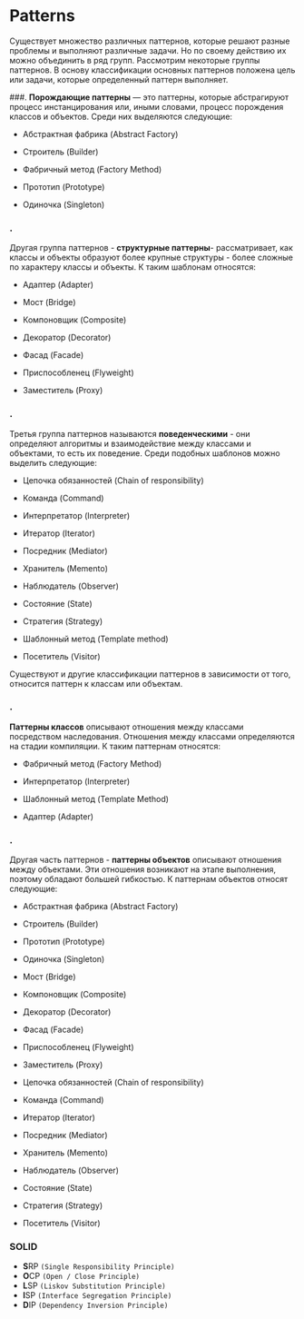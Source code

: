 # Patterns
Существует множество различных паттернов, которые решают разные проблемы и выполняют различные задачи. Но по своему действию их можно объединить в ряд групп. Рассмотрим некоторые группы паттернов. В основу классификации основных паттернов положена цель или задачи, которые определенный паттерн выполняет.

###.
**Порождающие паттерны** — это паттерны, которые абстрагируют процесс инстанцирования или, иными словами, процесс порождения классов и объектов. Среди них выделяются следующие:

* Абстрактная фабрика (Abstract Factory)

* Строитель (Builder)

* Фабричный метод (Factory Method)

* Прототип (Prototype)

* Одиночка (Singleton)

### .
Другая группа паттернов - **структурные паттерны**- рассматривает, как классы и объекты образуют более крупные структуры - более сложные по характеру классы и объекты. К таким шаблонам относятся:

* Адаптер (Adapter)

* Мост (Bridge)

* Компоновщик (Composite)

* Декоратор (Decorator)

* Фасад (Facade)

* Приспособленец (Flyweight)

* Заместитель (Proxy)

### .
Третья группа паттернов называются **поведенческими** - они определяют алгоритмы и взаимодействие между классами и объектами, то есть их поведение. Среди подобных шаблонов можно выделить следующие:

* Цепочка обязанностей (Chain of responsibility)

* Команда (Command)

* Интерпретатор (Interpreter)

* Итератор (Iterator)

* Посредник (Mediator)

* Хранитель (Memento)

* Наблюдатель (Observer)

* Состояние (State)

* Стратегия (Strategy)

* Шаблонный метод (Template method)

* Посетитель (Visitor)

Существуют и другие классификации паттернов в зависимости от того, относится паттерн к классам или объектам.

### .
**Паттерны классов** описывают отношения между классами посредством наследования. Отношения между классами определяются на стадии компиляции. К таким паттернам относятся:

* Фабричный метод (Factory Method)

* Интерпретатор (Interpreter)

* Шаблонный метод (Template Method)

* Адаптер (Adapter)

### .
Другая часть паттернов - **паттерны объектов** описывают отношения между объектами. Эти отношения возникают на этапе выполнения, поэтому обладают большей гибкостью. К паттернам объектов относят следующие:

* Абстрактная фабрика (Abstract Factory)

* Строитель (Builder)

* Прототип (Prototype)

* Одиночка (Singleton)

* Мост (Bridge)

* Компоновщик (Composite)

* Декоратор (Decorator)

* Фасад (Facade)

* Приспособленец (Flyweight)

* Заместитель (Proxy)

* Цепочка обязанностей (Chain of responsibility)

* Команда (Command)

* Итератор (Iterator)

* Посредник (Mediator)

* Хранитель (Memento)

* Наблюдатель (Observer)

* Состояние (State)

* Стратегия (Strategy)

* Посетитель (Visitor)

###	 SOLID
* **S**RP `(Single Responsibility Principle)`
* **O**CP `(Open / Close Principle)`
* **L**SP `(Liskov Substitution Principle)`
* **I**SP `(Interface Segregation Principle)`
* **D**IP `(Dependency Inversion Principle)`